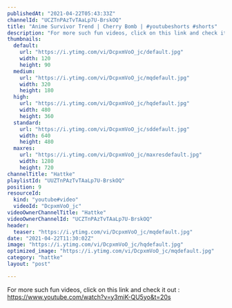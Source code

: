 ```yaml
---
publishedAt: "2021-04-22T05:43:33Z"
channelId: "UCZTnPAzTvTAaLp7U-BrskOQ"
title: "Anime Survivor Trend | Cherry Bomb | #youtubeshorts #shorts"
description: "For more such fun videos, click on this link and check it out : https://www.youtube.com/watch?v=y3miK-QU5yo&t=20s"
thumbnails:
  default:
    url: "https://i.ytimg.com/vi/DcpxmVoO_jc/default.jpg"
    width: 120
    height: 90
  medium:
    url: "https://i.ytimg.com/vi/DcpxmVoO_jc/mqdefault.jpg"
    width: 320
    height: 180
  high:
    url: "https://i.ytimg.com/vi/DcpxmVoO_jc/hqdefault.jpg"
    width: 480
    height: 360
  standard:
    url: "https://i.ytimg.com/vi/DcpxmVoO_jc/sddefault.jpg"
    width: 640
    height: 480
  maxres:
    url: "https://i.ytimg.com/vi/DcpxmVoO_jc/maxresdefault.jpg"
    width: 1280
    height: 720
channelTitle: "Hattke"
playlistId: "UUZTnPAzTvTAaLp7U-BrskOQ"
position: 9
resourceId:
  kind: "youtube#video"
  videoId: "DcpxmVoO_jc"
videoOwnerChannelTitle: "Hattke"
videoOwnerChannelId: "UCZTnPAzTvTAaLp7U-BrskOQ"
header:
  teaser: "https://i.ytimg.com/vi/DcpxmVoO_jc/mqdefault.jpg"
date: "2021-04-22T11:30:02Z"
image: "https://i.ytimg.com/vi/DcpxmVoO_jc/hqdefault.jpg"
optimized_image: "https://i.ytimg.com/vi/DcpxmVoO_jc/mqdefault.jpg"
category: "hattke"
layout: "post"

---
```

For more such fun videos, click on this link and check it out : https://www.youtube.com/watch?v=y3miK-QU5yo&t=20s